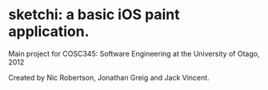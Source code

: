 sketchi: a basic iOS paint application.
=======================================

Main project for COSC345: Software Engineering at the University of Otago, 2012

Created by Nic Robertson, Jonathan Greig and Jack Vincent. 
